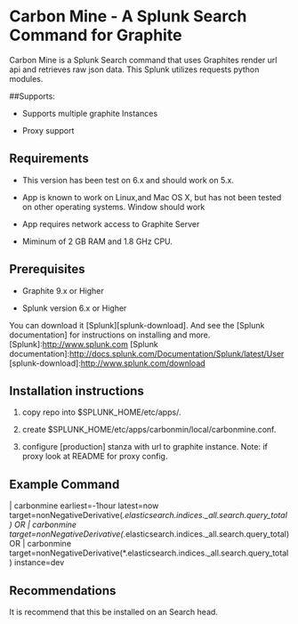 Carbon Mine - A Splunk Search Command for Graphite
=================

Carbon Mine is a Splunk Search command that uses Graphites render url api and retrieves raw json data.
This Splunk utilizes requests python modules.

##Supports:
* Supports multiple graphite Instances

* Proxy support


Requirements
---------

* This version has been test on 6.x and should work on 5.x.

* App is known to work on Linux,and Mac OS X, but has not been tested on other operating systems. Window should work

* App requires network access to Graphite Server

* Miminum of 2 GB RAM and 1.8 GHz CPU.



Prerequisites
---------
* Graphite 9.x or Higher

* Splunk version 6.x or Higher

You can download it [Splunk][splunk-download].  And see the [Splunk documentation] for instructions on installing and more.
[Splunk]:http://www.splunk.com
[Splunk documentation]:http://docs.splunk.com/Documentation/Splunk/latest/User
[splunk-download]:http://www.splunk.com/download


Installation instructions
---------

1) copy repo into $SPLUNK_HOME/etc/apps/.

2) create $SPLUNK_HOME/etc/apps/carbonmin/local/carbonmine.conf.

3) configure [production] stanza with url to graphite instance. Note: if proxy look at README for proxy config.

Example Command
---------

| carbonmine earliest=-1hour latest=now target=nonNegativeDerivative(*.elasticsearch.indices._all.search.query_total)
    OR
| carbonmine target=nonNegativeDerivative(*.elasticsearch.indices._all.search.query_total)
    OR
| carbonmine target=nonNegativeDerivative(*.elasticsearch.indices._all.search.query_total) instance=dev


Recommendations
---------

It is recommend that this be installed on an Search head.
